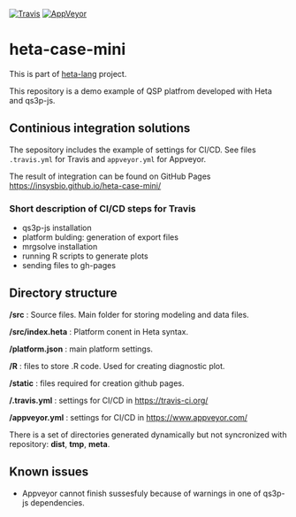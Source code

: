 [![Travis](https://travis-ci.org/insysbio/heta-case-mini.svg?branch=master)](https://travis-ci.org/insysbio/heta-case-mini)
[![AppVeyor](https://ci.appveyor.com/api/projects/status/github/insysbio/heta-case-mini?branch=master&svg=true)](https://ci.appveyor.com/project/metelkin/heta-case-mini)

# heta-case-mini

This is part of [heta-lang](https://insysbio.github.io/heta-lang/) project.

This repository is a demo example of QSP platfrom developed with Heta and qs3p-js.

## Continious integration solutions

The sepository includes the example of settings for CI/CD. See files `.travis.yml` for Travis and `appveyor.yml` for Appveyor.

The result of integration can be found on GitHub Pages <https://insysbio.github.io/heta-case-mini/>

### Short description of CI/CD steps for Travis
 - qs3p-js installation
 - platform bulding: generation of export files
 - mrgsolve installation
 - running R scripts to generate plots
 - sending files to gh-pages

## Directory structure

**/src** : Source files. Main folder for storing modeling and data files.

**/src/index.heta** : Platform conent in Heta syntax.

**/platform.json** : main platform settings.

**/R** : files to store .R code. Used for creating diagnostic plot.

**/static** : files required for creation github pages.

**/.travis.yml** : settings for CI/CD in <https://travis-ci.org/>

**/appveyor.yml** : settings for CI/CD in <https://www.appveyor.com/>

There is a set of directories generated dynamically but not syncronized with repository: **dist**, **tmp**, **meta**.

## Known issues

 - Appveyor cannot finish sussesfuly because of warnings in one of qs3p-js dependencies. 